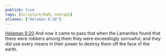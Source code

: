 ```yaml
---
publish: true
tags: [Scripture/BoM, noGraph]
aliases: ["Helaman 6:20"]
---
```

[Helaman 6:20](https://churchofjesuschrist.org/study/scriptures/bofm/hel/6?lang=eng&id=p20#p20) And now it came to pass that when the Lamanites found that there were robbers among them they were exceedingly sorrowful; and they did use every means in their power to destroy them off the face of the earth.
